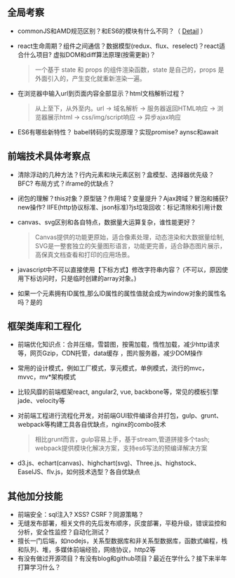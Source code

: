 ## 全局考察

* commonJS和AMD规范区别？和ES6的模块有什么不同？（ [Detail](../../structure/README.md) ）
* react生命周期？组件之间通信？数据模型(redux、flux、reselect)？react适合什么项目? 虚拟DOM和diff算法原理(按需更新)？
  > 一个基于 state 和 props 的组件渲染函数，state 是自己的，props 是外面引入的，产生变化就重新渲染一遍。

* 在浏览器中输入url到页面内容全部显示？html文档解析过程？
  > 从上至下，从外至内。url -> 域名解析 -> 服务器返回HTML响应 -> 浏览器展示html -> css/img/script响应 -> 异步ajax响应

* ES6有哪些新特性？ babel转码的实现原理？实现promise? aynsc和await

## 前端技术具体考察点

* 清除浮动的几种方法？行内元素和块元素区别？盒模型、选择器优先级？BFC? 布局方式？iframe的优缺点？
* 闭包的理解？this对象？原型链？作用域？变量提升？Ajax跨域？冒泡和捕获? new操作? IIFE(http协议标准、json标准)?js垃圾回收：标记清除和引用计数
* canvas、svg区别和各自特点，数据量大运算复杂，谁性能更好？
  > Canvas提供的功能更原始，适合像素处理，动态渲染和大数据量绘制, SVG是一整套独立的矢量图形语言，功能更完善，适合静态图片展示，高保真文档查看和打印的应用场景。

* javascript中不可以直接使用【下标方式】修改字符串内容？ (不可以，原因使用下标访问时，只是临时创建的array对象。)
* 如果一个元素拥有ID属性,那么ID属性的属性值就会成为window对象的属性名吗？是的

## 框架类库和工程化

* 前端优化知识点：合并压缩，雪碧图，按需加载，惰性加载，减少http请求等，网页Gzip，CDN托管，data缓存 ，图片服务器，减少DOM操作
* 常用的设计模式，例如工厂模式，享元模式，单例模式，流行的mvc，mvvc，mv*架构模式
* 比较风靡的前端框架react, angular2, vue, backbone等，常见的模板引擎jade、velocity等
* 对前端工程进行流程化开发，对前端GUI软件编译合并打包，gulp、grunt、webpack等构建工具各自优缺点，nginx的combo技术
  > 相比grunt而言，gulp容易上手，基于stream,管道拼接多个tash; webpack提供模块化解决方案，支持es6写法的预编译解决方案  

* d3.js、echart(canvas)、highchart(svg)、Three.js、highstock、EaselJS、flv.js，如何技术选型？各自优缺点

## 其他加分技能

* 前端安全：sql注入? XSS? CSRF？同源策略？
* 无缝发布部署，相关文件的先后发布顺序，灰度部署，平稳升级，错误监控和分析，安全性监控？自动化测试？
* 擅长一门后端，如nodejs，关系型数据库和非关系型数据库，函数式编程，栈和队列、堆，多媒体前端经验，网络协议，http2等
* 有没有做过开源项目？有没有blog和github项目？最近在学什么？接下来半年打算学习什么？
